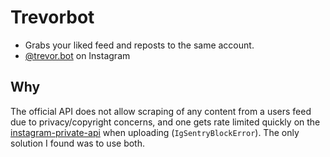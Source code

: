 # Trevorbot
- Grabs your liked feed and reposts to the same account.
- [@trevor.bot](https://www.instagram.com/trevor.bot/) on Instagram
## Why
The official API does not allow scraping of any content from a users feed due to privacy/copyright concerns, and one gets rate limited quickly on the [instagram-private-api](https://github.com/dilame/instagram-private-api) when uploading (`IgSentryBlockError`). The only solution I found was to use both.